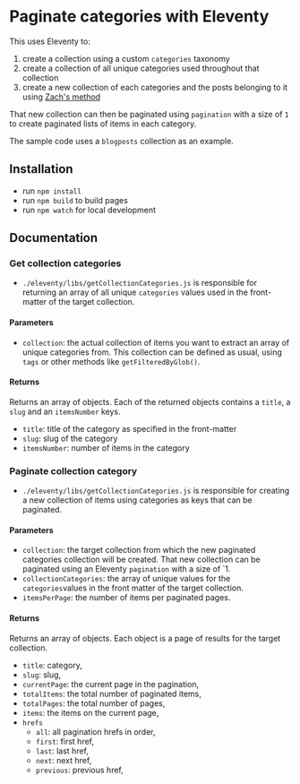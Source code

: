 # Paginate categories with Eleventy

This uses Eleventy to:

1. create a collection using a custom `categories` taxonomy
2. create a collection of all unique categories used throughout that collection
3. create a new collection of each categories and the posts belonging to it using [Zach's method](https://github.com/11ty/eleventy/issues/332#issuecomment-445236776)

That new collection can then be paginated using `pagination` with a size of `1` to create paginated lists of items in each category.

The sample code uses a `blogposts` collection as an example.

## Installation

- run `npm install`
- run `npm build` to build pages
- run `npm watch` for local development

## Documentation

### Get collection categories

- `./eleventy/libs/getCollectionCategories.js` is responsible for returning an array of all unique `categories` values used in the front-matter of the target collection.

#### Parameters

- `collection`: the actual collection of items you want to extract an array of unique categories from. This collection can be defined as usual, using `tags` or other methods like `getFilteredByGlob()`.

#### Returns

Returns an array of objects. Each of the returned objects contains a `title`, a `slug` and an `itemsNumber` keys.

- `title`: title of the category as specified in the front-matter
- `slug`: slug of the category
- `itemsNumber`: number of items in the category

### Paginate collection category

- `./eleventy/libs/getCollectionCategories.js` is responsible for creating a new collection of items using categories as keys that can be paginated.

#### Parameters

- `collection`: the target collection from which the new paginated categories collection will be created. That new collection can be paginated using an Eleventy `pagination` with a size of `1.
- `collectionCategories`: the array of unique values for the `categories`values in the front matter of the target collection.
- `itemsPerPage`: the number of items per paginated pages.

#### Returns

Returns an array of objects. Each object is a page of results for the target collection.

- `title`: category,
- `slug`: slug,
- `currentPage`: the current page in the pagination,
- `totalItems`: the total number of paginated items,
- `totalPages`: the total number of pages,
- `items`: the items on the current page,
- `hrefs`
  - `all`: all pagination hrefs in order,
  - `first`: first href,
  - `last`: last href,
  - `next`: next href,
  - `previous`: previous href,
